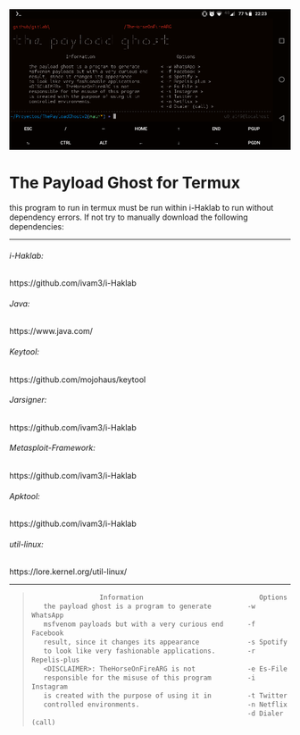<img src="termux.png">
<br>
<h1>The Payload Ghost for Termux</h1>
<p>this program to run in termux must be run within i-Haklab to run without dependency errors.
If not try to manually download the following dependencies:</p>
<hr>
<h6>i-Haklab:</h6><p> https://github.com/ivam3/i-Haklab</p>
<h6>Java:</h6><p> https://www.java.com/</p>
<h6>Keytool:</h6><p> https://github.com/mojohaus/keytool</p>
<h6>Jarsigner:</h6><p> https://github.com/ivam3/i-Haklab</p>
<h6>Metasploit-Framework:</h6><p> https://github.com/ivam3/i-Haklab</p>
<h6>Apktool:</h6><p> https://github.com/ivam3/i-Haklab</p>
<h6>util-linux:</h6><p> https://lore.kernel.org/util-linux/</p>
<hr>
 <blockquote class="blockquote">
              
<p class="mb-0">           
         
                     Information                             Options 
       the payload ghost is a program to generate         -w WhatsApp 
       msfvenom payloads but with a very curious end      -f Facebook 
       result, since it changes its appearance            -s Spotify 
       to look like very fashionable applications.        -r Repelis-plus 
       <DISCLAIMER>: TheHorseOnFireARG is not             -e Es-File 
       responsible for the misuse of this program         -i Instagram 
       is created with the purpose of using it in         -t Twitter 
       controlled environments.                           -n Netflix 
                                                          -d Dialer (call)
      
